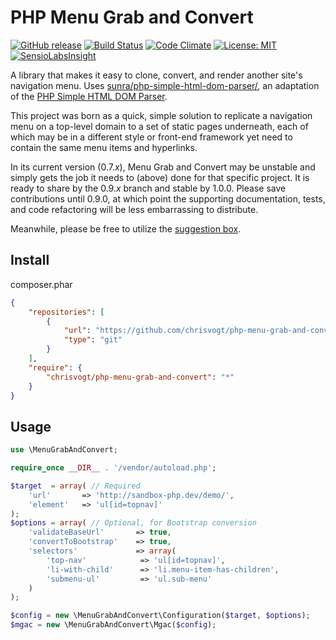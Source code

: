 PHP Menu Grab and Convert
=========================

[![GitHub release](http://img.shields.io/github/release/chrisvogt/php-menu-grab-and-convert.svg?style=flat)](https://github.com/chrisvogt/php-menu-grab-and-convert/releases)
[![Build Status](https://travis-ci.org/chrisvogt/php-menu-grab-and-convert.svg)](https://travis-ci.org/chrisvogt/php-menu-grab-and-convert)
[![Code Climate](http://img.shields.io/codeclimate/coverage/github/triAGENS/ashikawa-core.svg?style=flat)](https://github.com/chrisvogt/php-menu-grab-and-convert)
[![License: MIT](http://img.shields.io/badge/license-MIT-70a1fb.svg?style=flat)](https://github.com/chrisvogt/php-menu-grab-and-convert/blob/master/LICENSE)
[![SensioLabsInsight](https://insight.sensiolabs.com/projects/d8ba3b7d-608b-49f0-8b71-e72f90f0da3f/mini.png)](https://insight.sensiolabs.com/projects/d8ba3b7d-608b-49f0-8b71-e72f90f0da3f)

A library that makes it easy to clone, convert, and render another site's navigation menu. Uses [sunra/php-simple-html-dom-parser/](https://github.com/sunra/php-simple-html-dom-parser), an adaptation of the [PHP Simple HTML DOM Parser](http://simplehtmldom.sourceforge.net/).

This project was born as a quick, simple solution to replicate a navigation menu on a top-level domain to a set of static pages underneath, each of which may be in a different style or front-end framework yet need to contain the same menu items and hyperlinks.

In its current version (0.7._x_), Menu Grab and Convert may be unstable and simply gets the job it needs to (above) done for that specific project. It is ready to share by the 0.9._x_ branch and stable by 1.0.0. Please save contributions until 0.9.0, at which point the supporting documentation, tests, and code refactoring will be less embarrassing to distribute.

Meanwhile, please be free to utilize the [suggestion box](https://github.com/chrisvogt/php-menu-grab-and-convert/issues/new).

Install
-------

 composer.phar
```json
{
    "repositories": [
        {
            "url": "https://github.com/chrisvogt/php-menu-grab-and-convert.git",
            "type": "git"
        }
    ],
    "require": {
        "chrisvogt/php-menu-grab-and-convert": "*"
    }
}
```

Usage
-----

```php
use \MenuGrabAndConvert;

require_once __DIR__ . '/vendor/autoload.php';

$target  = array( // Required
    'url'       => 'http://sandbox-php.dev/demo/',
    'element'   => 'ul[id=topnav]'
);
$options = array( // Optional, for Bootstrap conversion
    'validateBaseUrl'       => true,
    'convertToBootstrap'    => true,
    'selectors'             => array(
        'top-nav'            => 'ul[id=topnav]',
        'li-with-child'      => 'li.menu-item-has-children',
        'submenu-ul'         => 'ul.sub-menu'
    )
);

$config = new \MenuGrabAndConvert\Configuration($target, $options);
$mgac = new \MenuGrabAndConvert\Mgac($config);
```
